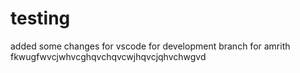# testing

added some changes for vscode
for development branch
for amrith fkwugfwvcjwhvcghqvchqvcwjhqvcjqhvchwgvd